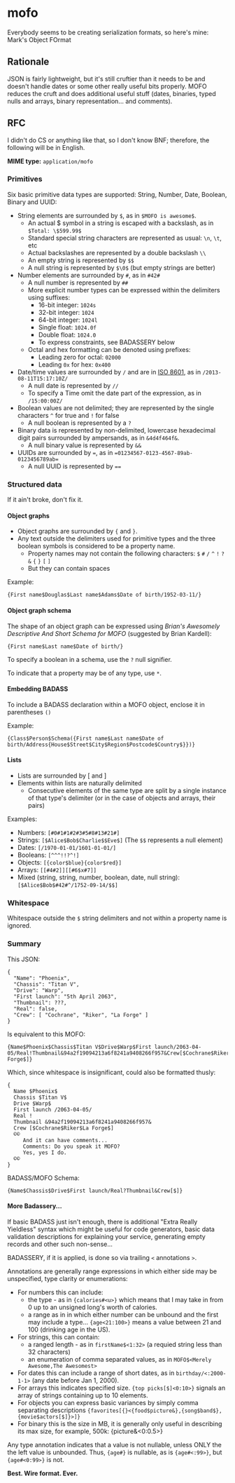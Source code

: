 # mofo

Everybody seems to be creating serialization formats, so here's mine: Mark's Object FOrmat

## Rationale

JSON is fairly lightweight, but it's still cruftier than it needs to be and doesn't handle dates or some other really useful bits properly.
MOFO reduces the cruft and does additional useful stuff (dates, binaries, typed nulls and arrays, binary representation... and comments).

## RFC

I didn't do CS or anything like that, so I don't know BNF; therefore, the following will be in English.

**MIME type:** `application/mofo`

### Primitives

Six basic primitive data types are supported: String, Number, Date, Boolean, Binary and UUID:

* String elements are surrounded by `$`, as in `$MOFO is awesome$`.
  * An actual $ symbol in a string is escaped with a backslash, as in `$Total: \$599.99$`
  * Standard special string characters are represented as usual: `\n`, `\t`, etc
  * Actual backslashes are represented by a double backslash `\\`
  * An empty string is represented by `$$`
  * A null string is represented by `$\0$` \(but empty strings are better\)
* Number elements are surrounded by `#`, as in `#42#`
  * A null number is represented by `##`
  * More explicit number types can be expressed within the delimiters using suffixes:
    * 16-bit integer: `1024s`
    * 32-bit integer: `1024`
    * 64-bit integer: `1024l`
    * Single float: `1024.0f`
    * Double float: `1024.0`
    * To express constraints, see BADASSERY below
  * Octal and hex formatting can be denoted using prefixes:
    * Leading zero for octal: `02000`
    * Leading `0x` for hex: `0x400`
* Date/time values are surrounded by `/` and are in [ISO 8601](http://en.wikipedia.org/wiki/ISO_8601), as in `/2013-08-11T15:17:10Z/`
  * A null date is represented by `//`
  * To specify a Time omit the date part of the expression, as in `/15:00:00Z/`
* Boolean values are not delimited; they are represented by the single characters `^` for true and `!` for false
  * A null boolean is represented by a `?`
* Binary data is represented by non-delimited, lowercase hexadecimal digit pairs surrounded by ampersands, as in `&4d4f464f&`.
  * A null binary value is represented by `&&`
* UUIDs are surrounded by `=`, as in `=01234567-0123-4567-89ab-0123456789ab=`
  * A null UUID is represented by `==`

### Structured data

If it ain't broke, don't fix it.

#### Object graphs

* Object graphs are surrounded by `{` and `}`.
* Any text outside the delimiters used for primitive types and the three boolean symbols is considered to be a property name.
  * Property names may not contain the following characters: `$` `#` `/` `^` `!` `?` `&` `{` `}` `[` `]`
  * But they can contain spaces

Example:
````
{First name$Douglas$Last name$Adams$Date of birth/1952-03-11/}
````

#### Object graph schema

The shape of an object graph can be expressed using *Brian's Awesomely Descriptive And Short Schema for MOFO* (suggested by Brian Kardell):
````
{First name$Last name$Date of birth/}
````

To specify a boolean in a schema, use the `?` null signifier.

To indicate that a property may be of any type, use `*`.
#### Embedding BADASS

To include a BADASS declaration within a MOFO object, enclose it in parentheses `()`

Example:
````
{Class$Person$Schema({First name$Last name$Date of birth/Address{House$Street$City$Region$Postcode$Country$}})}
````

#### Lists

* Lists are surrounded by [ and ]
* Elements within lists are naturally delimited
  * Consecutive elements of the same type are split by a single instance of that type's delimiter (or in the case of objects and arrays, their pairs)

Examples:
* Numbers: `[#0#1#1#2#3#5#8#13#21#]`
* Strings: `[$Alice$Bob$Charlie$$Eve$]` (The `$$` represents a null element)
* Dates: `[/1970-01-01/1601-01-01/]`
* Booleans: `[^^^!!?^!]`
* Objects: `[{color$blue}{color$red}]`
* Arrays: `[[#4#2]][[#6$x#7]]`
* Mixed (string, string, number, boolean, date, null string): `[$Alice$Bob$#42#^/1752-09-14/$$]`

### Whitespace

Whitespace outside the `$` string delimiters and not within a property name is ignored.

### Summary

This JSON:

````
{
  "Name": "Phoenix",
  "Chassis": "Titan V",
  "Drive": "Warp",
  "First launch": "5th April 2063",
  "Thumbnail": ???,
  "Real": false,
  "Crew": [ "Cochrane", "Riker", "La Forge" ]
}
````
  
Is equivalent to this MOFO:

````
{Name$Phoenix$Chassis$Titan V$Drive$Warp$First launch/2063-04-05/Real!Thumbnail&94a2f19094213a6f8241a9408266f957&Crew[$Cochrane$Riker$La Forge$]}
````

Which, since whitespace is insignificant, could also be formatted thusly:

````
{
  Name $Phoenix$ 
  Chassis $Titan V$
  Drive $Warp$
  First launch /2063-04-05/
  Real !
  Thumbnail &94a2f19094213a6f8241a9408266f957&
  Crew [$Cochrane$Riker$La Forge$]
  ©© 
     And it can have comments...
     Comments: Do you speak it MOFO?
     Yes, yes I do.
  ©©
}
````

BADASS/MOFO Schema:

````
{Name$Chassis$Drive$First launch/Real?Thumbnail&Crew[$]}
````

#### More Badassery...

If basic BADASS just isn't enough, there is additional "Extra Really Yieldless" syntax which might be useful for code generators, basic data validation descriptions for explaining your service, generating empty records 
and other such non-sense...  

BADASSERY, if it is applied, is done so via trailing `<` annotations `>`.  

Annotations are generally range expressions in which either side may be unspecified, type clarity or enumerations:  

 * For numbers this can include:
   * the type - as in `{calories#<u>}` which means that I may take in from 0 up to an unsigned long's worth of calories.
   * a range as in in which either number can be unbound and the first may include a type... `{age<21:100>}` means a value between 21 and 100 (drinking age in the US). 
 * For strings, this can contain:
   * a ranged length - as in  `firstName$<1:32>` (a requied string less than 32 characters)
   * an enumeration of comma separated values, as in `MOFO$<Merely Awesome,The Awesomest>`
 * For dates this can include a range of short dates, as in `birthday/<:2000-1-1>`  (any date before Jan 1, 2000).
 * For arrays this indicates specified size. `{top picks[$]<0:10>}` signals an array of strings containing up to 10 elements.
 * For objects you can express basic variances by simply comma separating descriptions `{favorites[{}<{food$picture&},{song$band$},{movie$actors[$]}>]}`
 * For binary this is the size in MB, it is generally only useful in describing its max size, for example, 500k: {picture&<0:0.5>} 

Any type annotation indicates that a value is not nullable, unless ONLY the the left value is unbounded.  Thus, `{age#}` is nullable, as is `{age#<:99>}`, but `{age#<0:99>}` is not.


**Best. Wire format. Ever.**

